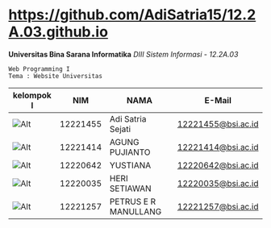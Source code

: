 
# https://github.com/AdiSatria15/12.2A.03.github.io
**Universitas Bina Sarana Informatika**
*DIII Sistem Informasi* - *12.2A.03*
```
Web Programming I
Tema : Website Universitas
```

|kelompok I                                                                                           | NIM      | NAMA                 | E-Mail             |
----------------------------------------------------------------------------------------------------- | -------- | -------------------- | ------------------ |
![Alt](https://em-content.zobj.net/source/microsoft-teams/337/man-student_1f468-100d-1f393.png)  | 12221455 | Adi Satria Sejati    | 12221455@bsi.ac.id |
![Alt](https://em-content.zobj.net/source/microsoft-teams/337/man-student_1f468-200d-1f393.png)  | 12221414 | AGUNG PUJIANTO	      | 12221414@bsi.ac.id |
![Alt](https://em-content.zobj.net/source/microsoft-teams/337/woman-student_1f469-200d-1f393.png)| 12220642 | YUSTIANA             | 12220642@bsi.ac.id |
![Alt](https://em-content.zobj.net/source/microsoft-teams/337/man-student_1f468-200d-1f393.png)  | 12220035 | HERI SETIAWAN        | 12220035@bsi.ac.id |
![Alt](https://em-content.zobj.net/source/microsoft-teams/337/man-student_1f468-200d-1f393.png)  | 12221257 | PETRUS E R MANULLANG | 12221257@bsi.ac.id |
